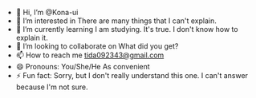 - 👋 Hi, I’m @Kona-ui
- 👀 I’m interested in There are many things that I can't explain.
- 🌱 I’m currently learning I am studying. It's true. I don't know how to explain it.
- 💞️ I’m looking to collaborate on What did you get?
- 📫 How to reach me tida092343@gmail.com
- 😄 Pronouns: You/She/He As convenient
- ⚡ Fun fact: Sorry, but I don't really understand this one. I can't answer because I'm not sure.

<!---
Kona-ui/Kona-ui is a ✨ special ✨ repository because its `README.md` (this file) appears on your GitHub profile.
You can click the Preview link to take a look at your changes.
--->
